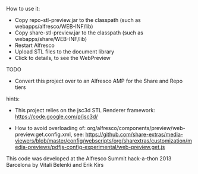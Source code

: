 How to use it:

- Copy repo-stl-preview.jar to the classpath (such as webapps/alfresco/WEB-INF/lib)
- Copy share-stl-preview.jar to the classpath (such as webapps/share/WEB-INF/lib)
- Restart Alfresco
- Upload STL files to the document library
- Click to details, to see the WebPreview 

TODO
- Convert this project over to an Alfresco AMP for the Share and Repo tiers

hints:
- This project relies on the jsc3d STL Renderer framework: https://code.google.com/p/jsc3d/

- How to avoid overloading of: org/alfresco/components/preview/web-preview.get.config.xml, see: 
https://github.com/share-extras/media-viewers/blob/master/config/webscripts/org/sharextras/customization/media-previews/pdfjs-config-experimental/web-preview.get.js

This code was developed at the Alfresco Summit hack-a-thon 2013 Barcelona by 
Vitali Belenki and Erik Kirs